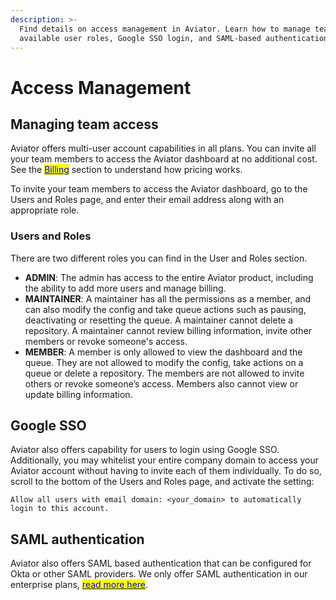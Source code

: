 ```yaml
---
description: >-
  Find details on access management in Aviator. Learn how to manage team access,
  available user roles, Google SSO login, and SAML-based authentication config.
---
```


# Access Management

## **Managing team access**

Aviator offers multi-user account capabilities in all plans. You can invite all your team members to access the Aviator dashboard at no additional cost. See the [<mark style="color:blue;">Billing</mark>](faqs/billing.md) section to understand how pricing works.

To invite your team members to access the Aviator dashboard, go to the Users and Roles page, and enter their email address along with an appropriate role.

### **Users and Roles**

There are two different roles you can find in the User and Roles section.

* **ADMIN**: The admin has access to the entire Aviator product, including the ability to add more users and manage billing.
* **MAINTAINER**: A maintainer has all the permissions as a member, and can also modify the config and take queue actions such as pausing, deactivating or resetting the queue. A maintainer cannot delete a repository. A maintainer cannot review billing information, invite other members or revoke someone's access.
* **MEMBER**: A member is only allowed to view the dashboard and the queue. They are not allowed to modify the config, take actions on a queue or delete a repository. The members are not allowed to invite others or revoke someone’s access. Members also cannot view or update billing information.

## **Google SSO**

Aviator also offers capability for users to login using Google SSO. Additionally, you may whitelist your entire company domain to access your Aviator account without having to invite each of them individually. To do so, scroll to the bottom of the Users and Roles page, and activate the setting:

`Allow all users with email domain: <your_domain> to automatically login to this account.`

## **SAML authentication**

Aviator also offers SAML based authentication that can be configured for Okta or other SAML providers. We only offer SAML authentication in our enterprise plans, [<mark style="color:blue;">read more here</mark>](../mergequeue/how-to-guides/saml-configuration/).
